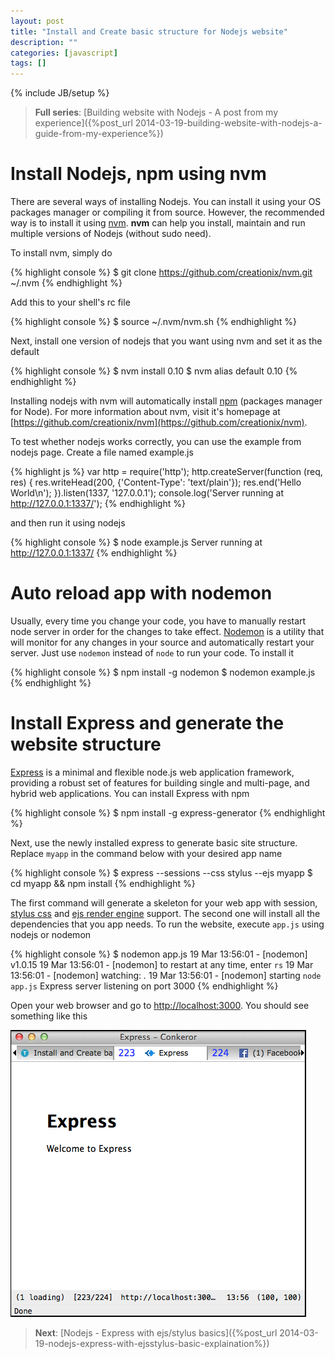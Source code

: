 ```yaml
---
layout: post
title: "Install and Create basic structure for Nodejs website"
description: ""
categories: [javascript]
tags: []
---
```

{% include JB/setup %}

> **Full series**:
> [Building website with Nodejs - A post from my experience]({%post_url 2014-03-19-building-website-with-nodejs-a-guide-from-my-experience%})

# Install Nodejs, npm using nvm

There are several ways of installing Nodejs. You can install it using your OS
packages manager or compiling it from source. However, the recommended way is to
install it using [nvm](https://github.com/creationix/nvm). **nvm** can help you
install, maintain and run multiple versions of Nodejs (without sudo need).

To install nvm, simply do

{% highlight console %}
$ git clone https://github.com/creationix/nvm.git ~/.nvm
{% endhighlight %}

Add this to your shell's rc file

{% highlight console %}
$ source ~/.nvm/nvm.sh
{% endhighlight %}

Next, install one version of nodejs that you want using nvm and set it as the default

{% highlight console %}
$ nvm install 0.10
$ nvm alias default 0.10
{% endhighlight %}

Installing nodejs with nvm will automatically install
[npm](https://www.npmjs.org/) (packages manager for Node). For more information
about nvm, visit it's homepage at
[https://github.com/creationix/nvm](https://github.com/creationix/nvm).

To test whether nodejs works correctly, you can use the example from nodejs
page. Create a file named example.js

<!-- more -->

{% highlight js %}
var http = require('http');
http.createServer(function (req, res) {
  res.writeHead(200, {'Content-Type': 'text/plain'});
  res.end('Hello World\n');
}).listen(1337, '127.0.0.1');
console.log('Server running at http://127.0.0.1:1337/');
{% endhighlight %}

and then run it using nodejs

{% highlight console %}
$ node example.js
Server running at http://127.0.0.1:1337/
{% endhighlight %}

# Auto reload app with nodemon

Usually, every time you change your code, you have to manually restart node
server in order for the changes to take effect. [Nodemon](https://github.com/remy/nodemon)
is a utility that will
monitor for any changes in your source and automatically restart your server.
Just use `nodemon` instead of `node` to run your code. To install it

{% highlight console %}
$ npm install -g nodemon
$ nodemon example.js
{% endhighlight %}

# Install Express and generate the website structure

[Express](http://expressjs.com/) is a minimal and flexible node.js web
application framework, providing a robust set of features for building single
and multi-page, and hybrid web applications. You can install Express with npm

{% highlight console %}
$ npm install -g express-generator
{% endhighlight %}

Next, use the newly installed express to generate basic site structure. Replace
`myapp` in the command below with your desired app name

{% highlight console %}
$ express --sessions --css stylus --ejs myapp
$ cd myapp && npm install
{% endhighlight %}

The first command will generate a skeleton for your web app with session,
[stylus css](http://learnboost.github.io/stylus/) and
[ejs render engine](http://embeddedjs.com/) support. The second one will install
all the dependencies that you app needs. To run the website, execute `app.js`
using nodejs or nodemon

{% highlight console %}
$ nodemon app.js
19 Mar 13:56:01 - [nodemon] v1.0.15
19 Mar 13:56:01 - [nodemon] to restart at any time, enter `rs`
19 Mar 13:56:01 - [nodemon] watching: *.*
19 Mar 13:56:01 - [nodemon] starting `node app.js`
Express server listening on port 3000
{% endhighlight %}

Open your web browser and go to [http://localhost:3000](http://localhost:3000).
You should see something like this

![Alt Text](/files/2014-03-19-install-and-create-basic-structure-for-nodejs-website/express.png)

> **Next**: [Nodejs - Express with ejs/stylus basics]({%post_url 2014-03-19-nodejs-express-with-ejsstylus-basic-explaination%})
